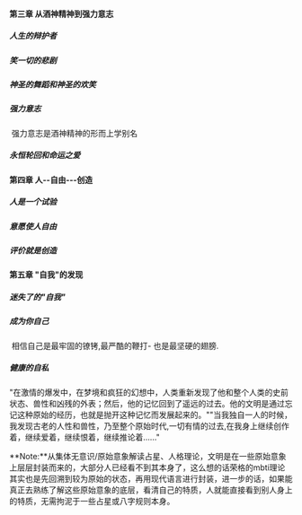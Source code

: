 #### 第三章 从酒神精神到强力意志

##### 人生的辩护者

##### 笑一切的悲剧

##### 神圣的舞蹈和神圣的欢笑

##### 强力意志

​	强力意志是酒神精神的形而上学别名

##### 永恒轮回和命运之爱



#### 第四章 人--自由---创造

##### 人是一个试验

##### 意愿使人自由

##### 评价就是创造



#### 第五章 "自我"的发现

##### 迷失了的"自我"

##### 成为你自己

​	相信自己是最牢固的镣铐,最严酷的鞭打- 也是最坚硬的翅膀.

##### 健康的自私

​	"在激情的爆发中，在梦境和疯狂的幻想中，人类重新发现了他和整个人类的史前状态、兽性和凶残的外表；然后，他的记忆回到了遥远的过去。他的文明是通过忘记这种原始的经历，也就是抛开这种记忆而发展起来的。"
​	"当我独自一人的时候，我发现古老的人性和兽性，乃至整个原始时代,一切有情的过去,在我身上继续创作着，继续爱着，继续恨着，继续推论着……"

**Note:**从集体无意识/原始意象解读占星、人格理论，文明是在一些原始意象上层层封装而来的，大部分人已经看不到其本身了，这么想的话荣格的mbti理论其实也是先回溯到较为原始的状态，再用现代语言进行封装，进一步的话，如果能真正去熟练了解这些原始意象的底层，看清自己的特质，人就能直接看到别人身上的特质，无需拘泥于一些占星或八字规则本身。